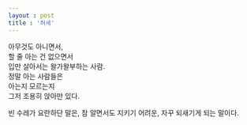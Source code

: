 ```yaml
---
layout : post
title : '허세'
---
```


아무것도 아니면서,  
할 줄 아는 건 없으면서  
입만 살아서는 왈가왈부하는 사람.  
정말 아는 사람들은   
아는지 모르는지   
그저 조용히 앉아만 있다.  


빈 수레가 요란하단 말은, 참 알면서도 지키기 어려운, 자꾸 되새기게 되는 말이다.  
